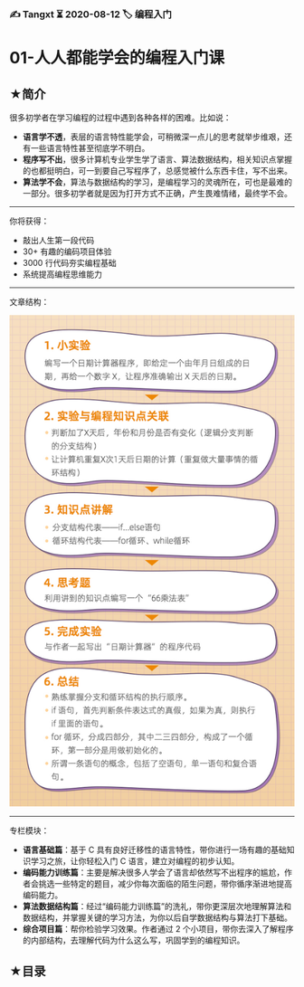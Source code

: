 ### ✍️ Tangxt ⏳ 2020-08-12 🏷️ 编程入门

# 01-人人都能学会的编程入门课

## ★简介

很多初学者在学习编程的过程中遇到各种各样的困难。比如说：

- **语言学不透**，表层的语言特性能学会，可稍微深一点儿的思考就举步维艰，还有一些语言特性甚至彻底学不明白。
- **程序写不出**，很多计算机专业学生学了语言、算法数据结构，相关知识点掌握的也都挺明白，可一到要自己写程序了，总感觉被什么东西卡住，写不出来。
- **算法学不会**，算法与数据结构的学习，是编程学习的灵魂所在，可也是最难的一部分。很多初学者就是因为打开方式不正确，产生畏难情绪，最终学不会。

---

你将获得：

- 敲出人生第一段代码
- 30+ 有趣的编码项目体验
- 3000 行代码夯实编程基础
- 系统提高编程思维能力

---

文章结构：

![文章结构](assets/img/2020-08-14-01-57-33.png)

---

专栏模块：

- **语言基础篇**：基于 C 具有良好迁移性的语言特性，带你进行一场有趣的基础知识学习之旅，让你轻松入门 C 语言，建立对编程的初步认知。
- **编码能力训练篇**：主要是解决很多人学会了语言却依然写不出程序的尴尬，作者会挑选一些特定的题目，减少你每次面临的陌生问题，带你循序渐进地提高编码能力。
- **算法数据结构篇**：经过“编码能力训练篇”的洗礼，带你更深层次地理解算法和数据结构，并掌握关键的学习方法，为你以后自学数据结构与算法打下基础。
- **综合项目篇**：帮你检验学习效果。作者通过 2 个小项目，带你去深入了解程序的内部结构，去理解代码为什么这么写，巩固学到的编程知识。

## ★目录
